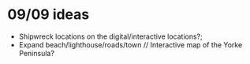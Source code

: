 # 09/09 ideas

- Shipwreck locations on the digital/interactive locations?;
- Expand beach/lighthouse/roads/town // Interactive map of the Yorke Peninsula?
